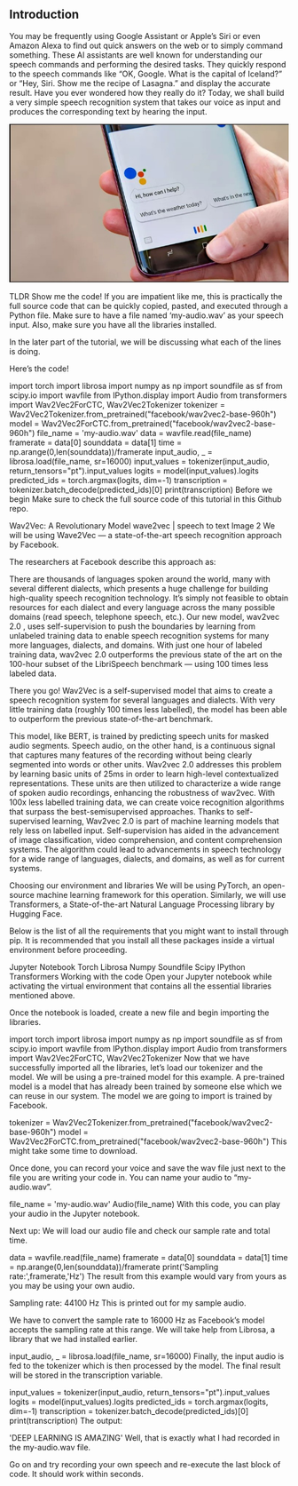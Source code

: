 ## Introduction


You may be frequently using Google Assistant or Apple’s Siri or even Amazon Alexa to find out quick answers on the web or to simply command something. These AI assistants are well known for understanding our speech commands and performing the desired tasks. They quickly respond to the speech commands like “OK, Google. What is the capital of Iceland?” or “Hey, Siri. Show me the recipe of Lasagna.” and display the accurate result. Have you ever wondered how they really do it? Today, we shall build a very simple speech recognition system that takes our voice as input and produces the corresponding text by hearing the input.

![assistant image](https://github.com/psavarmattas/SpeechToText/blob/6f04d775b0bebbceec105a9930788feeaeb5c283/assets/image1.jpg)

TLDR Show me the code!
If you are impatient like me, this is practically the full source code that can be quickly copied, pasted, and executed through a Python file. Make sure to have a file named ‘my-audio.wav’ as your speech input. Also, make sure you have all the libraries installed.

In the later part of the tutorial, we will be discussing what each of the lines is doing.

Here’s the code!

import torch
import librosa
import numpy as np
import soundfile as sf
from scipy.io import wavfile
from IPython.display import Audio
from transformers import Wav2Vec2ForCTC, Wav2Vec2Tokenizer
tokenizer = Wav2Vec2Tokenizer.from_pretrained("facebook/wav2vec2-base-960h")
model = Wav2Vec2ForCTC.from_pretrained("facebook/wav2vec2-base-960h")
file_name = 'my-audio.wav'
data = wavfile.read(file_name)
framerate = data[0]
sounddata = data[1]
time = np.arange(0,len(sounddata))/framerate
input_audio, _ = librosa.load(file_name, sr=16000)
input_values = tokenizer(input_audio, return_tensors="pt").input_values
logits = model(input_values).logits
predicted_ids = torch.argmax(logits, dim=-1)
transcription = tokenizer.batch_decode(predicted_ids)[0]
print(transcription)
Before we begin
Make sure to check the full source code of this tutorial in this Github repo.

Wav2Vec: A Revolutionary Model
wave2vec | speech to text
Image 2
We will be using Wave2Vec — a state-of-the-art speech recognition approach by Facebook.

The researchers at Facebook describe this approach as:

There are thousands of languages spoken around the world, many with several different dialects, which presents a huge challenge for building high-quality speech recognition technology. It’s simply not feasible to obtain resources for each dialect and every language across the many possible domains (read speech, telephone speech, etc.). Our new model, wav2vec 2.0 , uses self-supervision to push the boundaries by learning from unlabeled training data to enable speech recognition systems for many more languages, dialects, and domains. With just one hour of labeled training data, wav2vec 2.0 outperforms the previous state of the art on the 100-hour subset of the LibriSpeech benchmark — using 100 times less labeled data.

There you go! Wav2Vec is a self-supervised model that aims to create a speech recognition system for several languages and dialects. With very little training data (roughly 100 times less labelled), the model has been able to outperform the previous state-of-the-art benchmark.

This model, like BERT, is trained by predicting speech units for masked audio segments. Speech audio, on the other hand, is a continuous signal that captures many features of the recording without being clearly segmented into words or other units. Wav2vec 2.0 addresses this problem by learning basic units of 25ms in order to learn high-level contextualized representations. These units are then utilized to characterize a wide range of spoken audio recordings, enhancing the robustness of wav2vec. With 100x less labelled training data, we can create voice recognition algorithms that surpass the best-semisupervised approaches. Thanks to self-supervised learning, Wav2vec 2.0 is part of machine learning models that rely less on labelled input. Self-supervision has aided in the advancement of image classification, video comprehension, and content comprehension systems. The algorithm could lead to advancements in speech technology for a wide range of languages, dialects, and domains, as well as for current systems.

Choosing our environment and libraries
We will be using PyTorch, an open-source machine learning framework for this operation. Similarly, we will use Transformers, a State-of-the-art Natural Language Processing library by Hugging Face.

Below is the list of all the requirements that you might want to install through pip. It is recommended that you install all these packages inside a virtual environment before proceeding.

Jupyter Notebook
Torch
Librosa
Numpy
Soundfile
Scipy
IPython
Transformers
Working with the code
Open your Jupyter notebook while activating the virtual environment that contains all the essential libraries mentioned above.

Once the notebook is loaded, create a new file and begin importing the libraries.

import torch
import librosa
import numpy as np
import soundfile as sf
from scipy.io import wavfile
from IPython.display import Audio
from transformers import Wav2Vec2ForCTC, Wav2Vec2Tokenizer
Now that we have successfully imported all the libraries, let’s load our tokenizer and the model. We will be using a pre-trained model for this example. A pre-trained model is a model that has already been trained by someone else which we can reuse in our system. The model we are going to import is trained by Facebook.

tokenizer = Wav2Vec2Tokenizer.from_pretrained("facebook/wav2vec2-base-960h")
model = Wav2Vec2ForCTC.from_pretrained("facebook/wav2vec2-base-960h")
This might take some time to download.

Once done, you can record your voice and save the wav file just next to the file you are writing your code in. You can name your audio to “my-audio.wav”.

file_name = 'my-audio.wav'
Audio(file_name)
With this code, you can play your audio in the Jupyter notebook.



Next up: We will load our audio file and check our sample rate and total time.

data = wavfile.read(file_name)
framerate = data[0]
sounddata = data[1]
time = np.arange(0,len(sounddata))/framerate
print('Sampling rate:',framerate,'Hz')
The result from this example would vary from yours as you may be using your own audio.

Sampling rate: 44100 Hz
This is printed out for my sample audio.

We have to convert the sample rate to 16000 Hz as Facebook’s model accepts the sampling rate at this range. We will take help from Librosa, a library that we had installed earlier.

input_audio, _ = librosa.load(file_name, sr=16000)
Finally, the input audio is fed to the tokenizer which is then processed by the model. The final result will be stored in the transcription variable.

input_values = tokenizer(input_audio, return_tensors="pt").input_values
logits = model(input_values).logits
predicted_ids = torch.argmax(logits, dim=-1)
transcription = tokenizer.batch_decode(predicted_ids)[0]
print(transcription)
The output:

'DEEP LEARNING IS AMAZING'
Well, that is exactly what I had recorded in the my-audio.wav file.

Go on and try recording your own speech and re-execute the last block of code. It should work within seconds.
